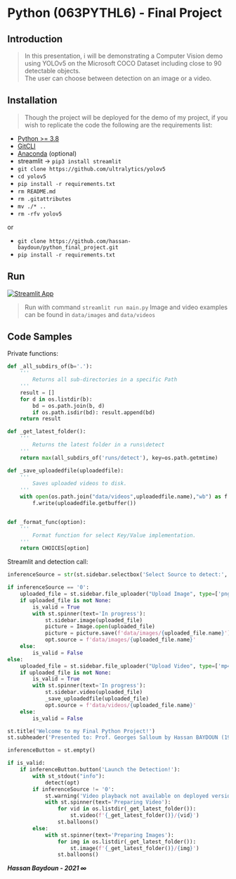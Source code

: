 # Python (063PYTHL6) - Final Project

## Introduction

> In this presentation, i will be demonstrating a Computer Vision demo using YOLOv5 on the Microsoft COCO Dataset including close to 90 detectable objects.\
> The user can choose between detection on an image or a video.

## Installation

> Though the project will be deployed for the demo of my project, if you wish to replicate the code the following are the requirements list:
- [Python >= 3.8](https://www.python.org/downloads/)
- [GitCLI](https://cli.github.com/ "`GitCLI`")
- [Anaconda](https://www.anaconda.com/) (optional)
- streamlit -> `pip3 install streamlit`
- `git clone https://github.com/ultralytics/yolov5`
- `cd yolov5`
- `pip install -r requirements.txt`
- `rm README.md`
- `rm .gitattributes`
- `mv ./* ..`
- `rm -rfv yolov5`

or

- `git clone https://github.com/hassan-baydoun/python_final_project.git`
- `pip install -r requirements.txt`

## Run
[![Streamlit App](https://static.streamlit.io/badges/streamlit_badge_black_white.svg)](https://share.streamlit.io/hassan-baydoun/python_final_project/main/main.py)

> Run with command `streamlit run main.py`
> Image and video examples can be found in `data/images` and `data/videos`

## Code Samples
Private functions:
```python
def _all_subdirs_of(b='.'):
    '''
        Returns all sub-directories in a specific Path
    '''
    result = []
    for d in os.listdir(b):
        bd = os.path.join(b, d)
        if os.path.isdir(bd): result.append(bd)
    return result

def _get_latest_folder():
    '''
        Returns the latest folder in a runs\detect
    '''
    return max(all_subdirs_of('runs/detect'), key=os.path.getmtime)

def _save_uploadedfile(uploadedfile):
    '''
        Saves uploaded videos to disk.
    '''
    with open(os.path.join("data/videos",uploadedfile.name),"wb") as f:
        f.write(uploadedfile.getbuffer())


def _format_func(option):
    '''
        Format function for select Key/Value implementation.
    '''
    return CHOICES[option]
```

Streamlit and detection call:
```python
inferenceSource = str(st.sidebar.selectbox('Select Source to detect:', options=list(CHOICES.keys()), format_func=_format_func))

if inferenceSource == '0':
    uploaded_file = st.sidebar.file_uploader("Upload Image", type=['png','jpeg', 'jpg'])
    if uploaded_file is not None:
        is_valid = True
        with st.spinner(text='In progress'):
            st.sidebar.image(uploaded_file)
            picture = Image.open(uploaded_file)  
            picture = picture.save(f'data/images/{uploaded_file.name}') 
            opt.source = f'data/images/{uploaded_file.name}'
    else:
        is_valid = False
else:
    uploaded_file = st.sidebar.file_uploader("Upload Video", type=['mp4'])
    if uploaded_file is not None:
        is_valid = True
        with st.spinner(text='In progress'):
            st.sidebar.video(uploaded_file)
            _save_uploadedfile(uploaded_file)
            opt.source = f'data/videos/{uploaded_file.name}'
    else:
        is_valid = False

st.title('Welcome to my Final Python Project!')
st.subheader('Presented to: Prof. Georges Salloum by Hassan BAYDOUN (192604)')

inferenceButton = st.empty()

if is_valid:
    if inferenceButton.button('Launch the Detection!'):
        with st_stdout("info"):
            detect(opt)
        if inferenceSource != '0':
            st.warning('Video playback not available on deployed version due to resource restrictions. ')
            with st.spinner(text='Preparing Video'):
                for vid in os.listdir(_get_latest_folder()):
                    st.video(f'{_get_latest_folder()}/{vid}')
                st.balloons()
        else:
            with st.spinner(text='Preparing Images'):
                for img in os.listdir(_get_latest_folder()):
                    st.image(f'{_get_latest_folder()}/{img}')
                st.balloons()

```

***Hassan Baydoun - 2021 &infin;***


